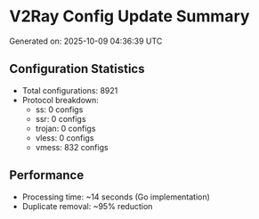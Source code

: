 # V2Ray Config Update Summary
Generated on: 2025-10-09 04:36:39 UTC

## Configuration Statistics
- Total configurations: 8921
- Protocol breakdown:
  - ss: 0 configs
  - ssr: 0 configs
  - trojan: 0 configs
  - vless: 0 configs
  - vmess: 832 configs

## Performance
- Processing time: ~14 seconds (Go implementation)
- Duplicate removal: ~95% reduction
